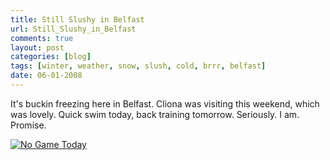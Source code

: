 ```yaml
---
title: Still Slushy in Belfast
url: Still_Slushy_in_Belfast
comments: true
layout: post
categories: [blog]
tags: [winter, weather, snow, slush, cold, brrr, belfast]
date: 06-01-2008
---
```

<p class="intro">It's buckin freezing here in Belfast. Cliona was visiting this weekend, which was lovely. Quick swim today, back training tomorrow. Seriously. I am. Promise.
</p>
<a title="No Game Today by paulmmay, on Flickr" href="http://www.flickr.com/photos/paulmmay/2172058616/"><img class="flickr" src="http://farm3.static.flickr.com/2039/2172058616_ae924f44f3.jpg" alt="No Game Today" /></a>

